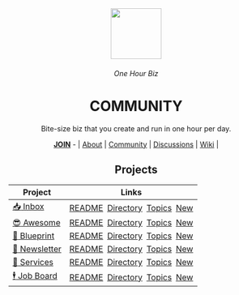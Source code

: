 <div align="center">
  <img height="100" src="https://user-images.githubusercontent.com/116753704/198101944-adf1924a-d41e-4966-bb8d-d2f11350fac9.png"/>
  <h6>One Hour Biz</h6>
  <h1><b>COMMUNITY</b></h1>
  <p>Bite-size biz that you create and run in one hour per day.</p>
  <a href="https://github.com/OneHourBiz/.github/blob/main/JOIN.md"><b>JOIN</b></a> - | <a href="https://github.com/OneHourBiz/.github">About</a> | <a href="https://github.com/OneHourBiz/community">Community</a> | <a href="https://github.com/orgs/OneHourBiz/discussions">Discussions</a> | <a href="https://github.com/OneHourBiz/community/wiki">Wiki</a>  | 
</div>

<div align="center">

## Projects 
  
| Project | Links |
|-|-|
| [:inbox_tray: Inbox](https://github.com/OneHourBiz/inbox) | [README](https://github.com/OneHourBiz/inbox/issues/1)&ensp;[Directory](https://github.com/OneHourBiz/inbox/issues/2)&ensp;[Topics](https://github.com/OneHourBiz/inbox/issues/3)&ensp;[New]() |
| [:sunglasses: Awesome](https://github.com/OneHourBiz/awesome) | [README](https://github.com/OneHourBiz/awesome/issues/1)&ensp;[Directory](https://github.com/OneHourBiz/awesome/issues/2)&ensp;[Topics](https://github.com/OneHourBiz/awesome/issues/3)&ensp;[New]() |
| [:triangular_ruler: Blueprint](https://github.com/OneHourBiz/blueprint) |[README](https://github.com/OneHourBiz/blueprint/issues/1)&ensp;[Directory](https://github.com/OneHourBiz/blueprint/issues/2)&ensp;[Topics](https://github.com/OneHourBiz/blueprint/issues/3)&ensp;[New]() |
| [:incoming_envelope: Newsletter](https://github.com/OneHourBiz/newsletter) | [README](https://github.com/OneHourBiz/newsletter/issues/1)&ensp;[Directory](https://github.com/OneHourBiz/newsletter/issues/2)&ensp;[Topics](https://github.com/OneHourBiz/newsletter/issues/3)&ensp;[New]() |
| [:handshake: Services](https://github.com/OneHourBiz/services) | [README](https://github.com/OneHourBiz/services/issues/1)&ensp;[Directory](https://github.com/OneHourBiz/services/issues/2)&ensp;[Topics](https://github.com/OneHourBiz/services/issues/3)&ensp;[New]() |
| [:business_suit_levitating: Job Board](https://github.com/OneHourBiz/jobs) | [README](https://github.com/OneHourBiz/jobs/issues/1)&ensp;[Directory](https://github.com/OneHourBiz/jobs/issues/2)&ensp;[Topics](https://github.com/OneHourBiz/jobs/issues/3)&ensp;[New]() |

</div>

